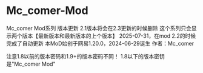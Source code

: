 # Mc_comer-Mod
Mc_comer Mod系列 版本更新
2.1版本将会在2.3更新的时候删除
这个系列只会显示两个版本【最新版本和最新版本的上个版本】
2025-07-31，在mod 2.2的时候完成了自动更新
本MoD始创于网易1.20.0，2024-06-29诞生
作者：Mc_comer



注意1.8以前的版本密码和1.9+的版本密码不同！
1.8以下的版本密钥是"Mc_comer Mod"
